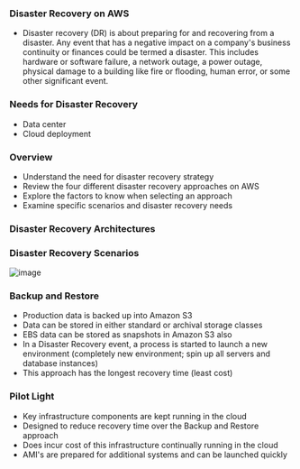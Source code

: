 ### Disaster Recovery on AWS

* Disaster recovery (DR) is about preparing for and recovering from a disaster. Any event that has a negative impact on a company's business continuity or finances could be termed a disaster. This includes hardware or software failure, a network outage, a power outage, physical damage to a building like fire or flooding, human error, or some other significant event.

### Needs for Disaster Recovery

* Data center
* Cloud deployment

### Overview

* Understand the need for disaster recovery strategy
* Review the four different disaster recovery approaches on AWS
* Explore the factors to know when selecting an approach
* Examine specific scenarios and disaster recovery needs

### Disaster Recovery Architectures

### Disaster Recovery Scenarios

![image](https://user-images.githubusercontent.com/114364831/214601099-4daf5d08-d767-4154-9de2-6f9ad66b8d21.png)

### Backup and Restore

* Production data is backed up into Amazon S3
* Data can be stored in either standard or archival storage classes
* EBS data can be stored as snapshots in Amazon S3 also
* In a Disaster Recovery event, a process is started to launch a new environment (completely new environment; spin up all servers and database instances)
* This approach has the longest recovery time (least cost)

### Pilot Light

* Key infrastructure components are kept running in the cloud
* Designed to reduce recovery time over the Backup and Restore approach
* Does incur cost of this infrastructure continually running in the cloud
* AMI's are prepared for additional systems and can be launched quickly

